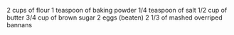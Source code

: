 2 cups of flour
1 teaspoon of baking powder
1/4 teaspoon of salt
1/2 cup of butter
3/4 cup of brown sugar
2 eggs (beaten)
2 1/3 of mashed overriped bannans